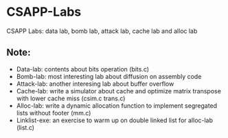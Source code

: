 # CSAPP-Labs
CSAPP Labs: data lab, bomb lab, attack lab, cache lab and alloc lab

## Note:
* Data-lab: contents about bits operation (bits.c)
* Bomb-lab: most interesting lab about diffusion on assembly code
* Attack-lab: another interesing lab about buffer overflow
* Cache-lab: write a simulator about cache and optimize matrix transpose with lower cache miss (csim.c trans.c)
* Alloc-lab: write a dynamic allocation function to implement segregated lists without footer (mm.c)
* Linklist-exe: an exercise to warm up on double linked list for alloc-lab (list.c)